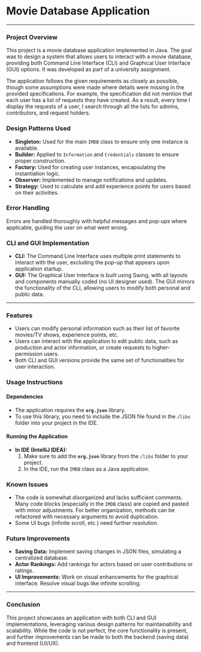 # Movie Database Application
---

### **Project Overview**
This project is a movie database application implemented in Java. The goal was to design a system that allows users to interact with a movie database, providing both Command Line Interface (CLI) and Graphical User Interface (GUI) options. It was developed as part of a university assignment.

The application follows the given requirements as closely as possible, though some assumptions were made where details were missing in the provided specifications. For example, the specification did not mention that each user has a list of requests they have created. As a result, every time I display the requests of a user, I search through all the lists for admins, contributors, and request holders.

### **Design Patterns Used**
- **Singleton:** Used for the main `IMDB` class to ensure only one instance is available.
- **Builder:** Applied to `Information` and `Credentials` classes to ensure proper construction.
- **Factory:** Used for creating user instances, encapsulating the instantiation logic.
- **Observer:** Implemented to manage notifications and updates.
- **Strategy:** Used to calculate and add experience points for users based on their activities.

### **Error Handling**
Errors are handled thoroughly with helpful messages and pop-ups where applicable, guiding the user on what went wrong.

### **CLI and GUI Implementation**
- **CLI:** The Command Line Interface uses multiple print statements to interact with the user, excluding the pop-up that appears upon application startup.
- **GUI:** The Graphical User Interface is built using Swing, with all layouts and components manually coded (no UI designer used). The GUI mirrors the functionality of the CLI, allowing users to modify both personal and public data.

---

### **Features**
- Users can modify personal information such as their list of favorite movies/TV shows, experience points, etc.
- Users can interact with the application to edit public data, such as production and actor information, or create requests to higher-permission users.
- Both CLI and GUI versions provide the same set of functionalities for user interaction.

### **Usage Instructions**

#### **Dependencies**
- The application requires the **`org.json`** library.
- To use this library, you need to include the JSON file found in the `/libs` folder into your project in the IDE.

#### **Running the Application**

- **In IDE (IntelliJ IDEA):**
  1. Make sure to add the **`org.json`** library from the `/libs` folder to your project.
  2. In the IDE, run the `IMDB` class as a Java application.


### **Known Issues**
- The code is somewhat disorganized and lacks sufficient comments. Many code blocks (especially in the `IMDB` class) are copied and pasted with minor adjustments. For better organization, methods can be refactored with necessary arguments to avoid duplication.
- Some UI bugs (infinite scroll, etc.) need further resolution.

### **Future Improvements**
- **Saving Data:** Implement saving changes in JSON files, simulating a centralized database.
- **Actor Rankings:** Add rankings for actors based on user contributions or ratings.
- **UI Improvements:** Work on visual enhancements for the graphical interface. Resolve visual bugs like infinite scrolling.

---

### **Conclusion**
This project showcases an application with both CLI and GUI implementations, leveraging various design patterns for maintainability and scalability. While the code is not perfect, the core functionality is present, and further improvements can be made to both the backend (saving data) and frontend (UI/UX).

